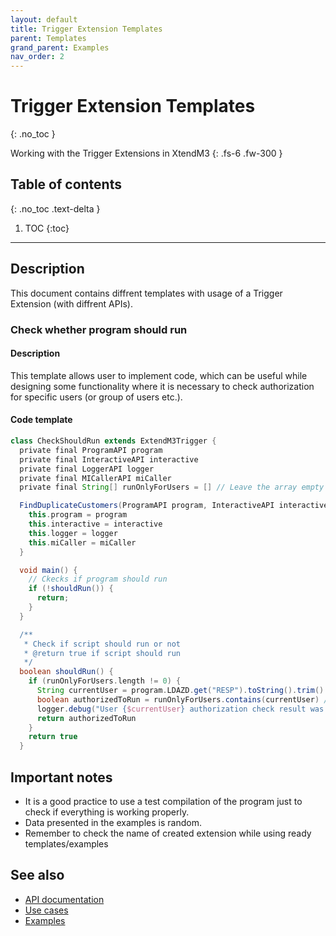 ```yaml
---
layout: default
title: Trigger Extension Templates
parent: Templates
grand_parent: Examples
nav_order: 2
---
```


# Trigger Extension Templates
{: .no_toc }

Working with the Trigger Extensions in XtendM3
{: .fs-6 .fw-300 }

## Table of contents
{: .no_toc .text-delta }

1. TOC
{:toc}

---

## Description
This document contains diffrent templates with usage of a Trigger Extension (with diffrent APIs).


### Check whether program should run

#### Description
This template allows user to implement code, which can be useful while designing some functionality where it is necessary to check authorization for specific users (or group of users etc.).

#### Code template
```groovy
class CheckShouldRun extends ExtendM3Trigger {
  private final ProgramAPI program
  private final InteractiveAPI interactive
  private final LoggerAPI logger
  private final MICallerAPI miCaller
  private final String[] runOnlyForUsers = [] // Leave the array empty if it should be run for everyone, otherwise add authorized usernames

  FindDuplicateCustomers(ProgramAPI program, InteractiveAPI interactive, LoggerAPI logger, MICallerAPI miCaller) {
    this.program = program
    this.interactive = interactive
    this.logger = logger
    this.miCaller = miCaller
  }

  void main() {
    // Ckecks if program should run
    if (!shouldRun()) {
      return;
    }
  }

  /**
   * Check if script should run or not
   * @return true if script should run
   */
  boolean shouldRun() {
    if (runOnlyForUsers.length != 0) {
      String currentUser = program.LDAZD.get("RESP").toString().trim()
      boolean authorizedToRun = runOnlyForUsers.contains(currentUser) // checkes if currentUser is contained inside the runOnlyForUsers table
      logger.debug("User {$currentUser} authorization check result was ${authorizedToRun}")
      return authorizedToRun
    }
    return true
  }
```

## Important notes
- It is a good practice to use a test compilation of the program just to check if everything is working properly.
- Data presented in the examples is random.
- Remember to check the name of created extension while using ready templates/examples
 
 
## See also
- [API documentation](../../../documentation/api-specification)
- [Use cases](../../../examples/use-cases)
- [Examples](../../../examples)
